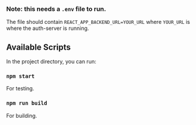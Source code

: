 ### Note: this needs a ```.env``` file to run.

The file should contain ```REACT_APP_BACKEND_URL=YOUR_URL``` where ```YOUR_URL``` is where the auth-server is running.

## Available Scripts

In the project directory, you can run:

### `npm start`

For testing.

### `npm run build`

For building.